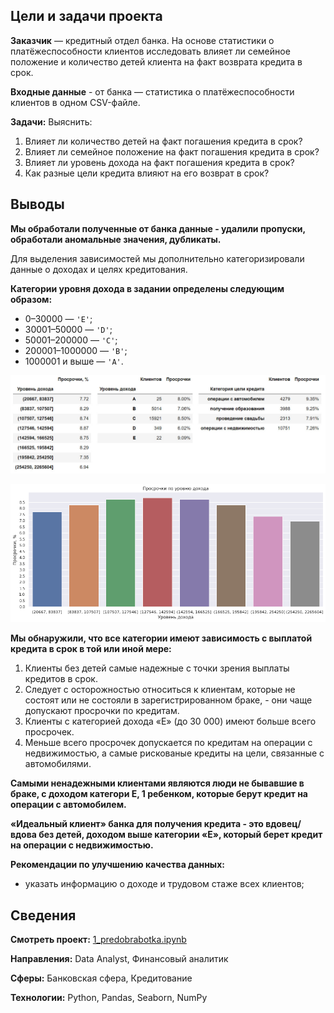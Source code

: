 ## Цели и задачи проекта

**Заказчик** — кредитный отдел банка. На основе статистики о платёжеспособности клиентов исследовать влияет ли семейное положение и количество детей клиента на факт возврата кредита в срок.

**Входные данные** - от банка — статистика о платёжеспособности клиентов в одном CSV-файле.

**Задачи:**
Выяснить:
1. Влияет ли количество детей на факт погашения кредита в срок?
2. Влияет ли семейное положение на факт погашения кредита в срок?
3. Влияет ли уровень дохода на факт погашения кредита в срок?
4. Как разные цели кредита влияют на его возврат в срок?

## Выводы

**Мы обработали полученные от банка данные - удалили пропуски, обработали аномальные значения, дубликаты.**

Для выделения зависимостей мы дополнительно категоризировали данные о доходах и целях кредитования.

**Категории уровня дохода в задании определены следующим образом:**

- 0–30000 — `'E'`;
- 30001–50000 — `'D'`;
- 50001–200000 — `'C'`;
- 200001–1000000 — `'B'`;
- 1000001 и выше — `'A'`.

![](data/chart2.jpg)

![](data/chart.png)

**Мы обнаружили, что все категории имеют зависимость с выплатой кредита в срок в той или иной мере:**
1. Клиенты без детей самые надежные с точки зрения выплаты кредитов в срок.
2. Следует с осторожностью относиться к клиентам, которые не состоят или не состояли в зарегистрированном браке, - они чаще допускают просрочки по кредитам.
3. Клиенты с категорией дохода «E» (до 30 000) имеют больше всего просрочек.
4. Меньше всего просрочек допускается по кредитам на операции с недвижимостью, а самые рискованые кредиты на цели, связанные с автомобилями.

**Самыми ненадежными клиентами являются люди не бывавшие в браке, с доходом категори E, 1 ребенком, которые берут кредит на операции с автомобилем.**

**«Идеальный клиент» банка для получения кредита - это вдовец/вдова без детей, доходом выше категории «E», который берет кредит на операции с недвижимостью.**

**Рекомендации по улучшению качества данных:**
- указать информацию о доходе и трудовом стаже всех клиентов;

## Сведения

**Смотреть проект:** [1_predobrabotka.ipynb](1_predobrabotka.ipynb)

**Направления:** Data Analyst, Финансовый аналитик

**Сферы:** Банковская сфера, Кредитование

**Технологии:** Python, Pandas, Seaborn, NumPy


